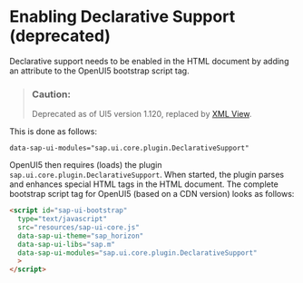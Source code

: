 <!-- loio91f17d636f4d1014b6dd926db0e91070 -->

# Enabling Declarative Support \(deprecated\)

Declarative support needs to be enabled in the HTML document by adding an attribute to the OpenUI5 bootstrap script tag.

> ### Caution:  
> Deprecated as of UI5 version 1.120, replaced by [XML View](xml-view-91f2928.md).

This is done as follows:

```
data-sap-ui-modules="sap.ui.core.plugin.DeclarativeSupport"
```

OpenUI5 then requires \(loads\) the plugin `sap.ui.core.plugin.DeclarativeSupport`. When started, the plugin parses and enhances special HTML tags in the HTML document. The complete bootstrap script tag for OpenUI5 \(based on a CDN version\) looks as follows:

```html
<script id="sap-ui-bootstrap"
  type="text/javascript"
  src="resources/sap-ui-core.js"
  data-sap-ui-theme="sap_horizon"
  data-sap-ui-libs="sap.m"
  data-sap-ui-modules="sap.ui.core.plugin.DeclarativeSupport"
  >
</script>
```

